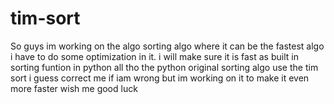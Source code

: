 # tim-sort
So guys im working on the algo sorting algo where it can be the fastest algo i have to do some optimization in it. i will make sure it is fast as built in sorting funtion in python all tho the python original sorting algo use the tim sort i guess correct me if iam wrong but im working on it to make it even more faster wish me good luck
